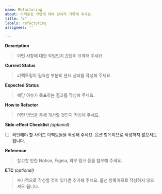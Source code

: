 ```yaml
---
name: Refactoring
about: 리팩토링 작업에 대해 상세히 기록해 주세요.
title: "♻️"
labels: refactoring
assignees: ''

---
```


**Description**
> 어떤 사항에 대한 작업인지 간단히 요약해 주세요.

**Current Status**
> 리팩토링이 필요한 부분의 현재 상태를 작성해 주세요.

**Expected Status**
> 해당 이슈가 목표하는 결과를 작성해 주세요.

**How to Refactor**
> 어떤 방법을 통해 개선할 것인지 작성해 주세요.

**Side-effect Checklist** *(optional)*
- [ ] 확인해야 할 사이드 이펙트들을 작성해 주세요. 옵션 항목이므로 작성하지 않으셔도 됩니다.

**Reference**
> 참고할 만한 Notion, Figma, 외부 링크 등을 첨부해 주세요.

**ETC** *(optional)*
> 부가적으로 작성할 것이 있다면 추가해 주세요. 옵션 항목이므로 작성하지 않으셔도 됩니다.